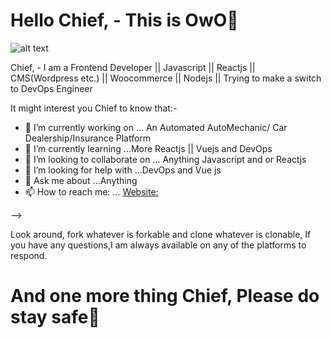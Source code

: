 # Hello Chief, - This is OwO👋

![alt text](https://media-exp1.licdn.com/dms/image/C4E16AQEw0FKfxZ8xkw/profile-displaybackgroundimage-shrink_200_800/0/1617858551847?e=1628121600&v=beta&t=NJcH0v8sdSTgm13pYMgXQNnfB7Ol_s0SFTG9bCI0N7g)


Chief, - I am a Frontend Developer || Javascript || Reactjs || CMS(Wordpress etc.) || Woocommerce || Nodejs || Trying to make a switch to DevOps Engineer

It might interest you Chief to know that:-
- 🔭 I’m currently working on ... An Automated AutoMechanic/ Car Dealership/Insurance Platform 
- 🌱 I’m currently learning ...More Reactjs || Vuejs and DevOps
- 👯 I’m looking to collaborate on ... Anything Javascript and or Reactjs
- 🤔 I’m looking for help with ...DevOps and Vue js
- 💬 Ask me about ...Anything
- 📫 How to reach me: ... [Website:](https://byteloops.com)

-->

Look around, fork whatever is forkable and clone whatever is clonable, If you have any questions,I am always available on any of the platforms to respond.

# And one more thing Chief, Please do stay safe👋
